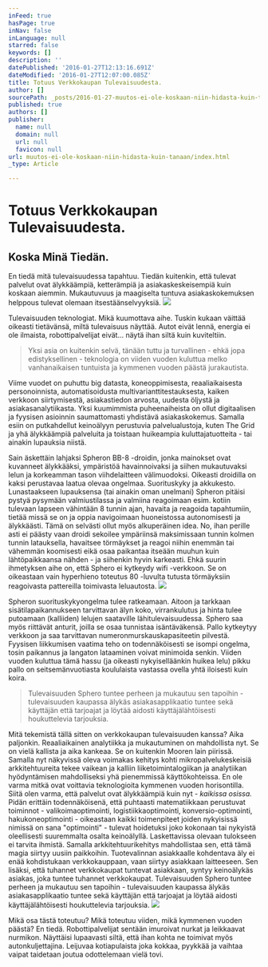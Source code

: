 ```yaml
---
inFeed: true
hasPage: true
inNav: false
inLanguage: null
starred: false
keywords: []
description: ''
datePublished: '2016-01-27T12:13:16.691Z'
dateModified: '2016-01-27T12:07:00.085Z'
title: Totuus Verkkokaupan Tulevaisuudesta.
author: []
sourcePath: _posts/2016-01-27-muutos-ei-ole-koskaan-niin-hidasta-kuin-tanaan.md
published: true
authors: []
publisher:
  name: null
  domain: null
  url: null
  favicon: null
url: muutos-ei-ole-koskaan-niin-hidasta-kuin-tanaan/index.html
_type: Article

---
```

# Totuus Verkkokaupan Tulevaisuudesta.

## Koska Minä Tiedän.

En tiedä mitä tulevaisuudessa tapahtuu. Tiedän kuitenkin, että tulevat palvelut ovat älykkäämpiä, ketterämpiä ja asiakaskeskeisempiä kuin koskaan aiemmin. Mukautuvuus ja maagiselta tuntuva asiakaskokemuksen helppous tulevat olemaan itsestäänselvyyksiä.
![](https://the-grid-user-content.s3-us-west-2.amazonaws.com/2fdd1d21-ff79-43ae-84f6-7ef5eff113d4.jpg)

Tulevaisuuden teknologiat. Mikä kuumottava aihe. Tuskin kukaan väittää oikeasti tietävänsä, miltä tulevaisuus näyttää. Autot eivät lennä, energia ei ole ilmaista, robottipalvelijat eivät... näytä ihan siltä kuin kuviteltiin.

> Yksi asia on kuitenkin selvä, tänään tuttu ja turvallinen - ehkä jopa edistyksellinen - teknologia on viiden vuoden kuluttua melko vanhanaikaisen tuntuista ja kymmenen vuoden päästä jurakautista.

Viime vuodet on puhuttu big datasta, koneoppimisesta, reaaliaikaisesta personoinnista, automatisoidusta multivarianttitestauksesta, kaiken verkkoon siirtymisestä, asiakastiedon arvosta, uudesta öljystä ja asiakasanalytiikasta. Yksi kuumimmista puheenaiheista on ollut digitaalisen ja fyysisen asioinnin saumattomasti yhdistävä asiakaskokemus. Samalla esiin on putkahdellut keinoälyyn perustuvia palvelualustoja, kuten The Grid ja yhä älykkäämpiä palveluita ja toistaan huikeampia kuluttajatuotteita - tai ainakin lupauksia niistä.

Sain äskettäin lahjaksi Spheron BB-8 -droidin, jonka mainokset ovat kuvanneet älykkääksi, ympäristöä havainnoivaksi ja siihen mukautuvaksi lelun ja korkeamman tason viihdelaitteen välimuodoksi. Oikeasti droidilla on kaksi perustavaa laatua olevaa ongelmaa. Suorituskyky ja akkukesto. Lunastaakseen lupauksensa (tai ainakin oman unelmani) Spheron pitäisi pystyä pysymään valmiustilassa ja valmiina reagoimaan esim. kotiin tulevaan lapseen vähintään 8 tunnin ajan, havaita ja reagoida tapahtumiin, tietää missä se on ja oppia navigoimaan huoneistossa autonomisesti ja älykkäästi. Tämä on selvästi ollut myös alkuperäinen idea. No, ihan perille asti ei päästy vaan droidi sekoilee ympäriinsä maksimissaan tunnin kolmen tunnin latauksella, havaitsee törmäykset ja reagoi niihin enemmän tai vähemmän koomisesti eikä osaa paikantaa itseään muuhun kuin lähtöpaikkaansa nähden - ja siihenkin hyvin karkeasti. Ehkä suurin ihmetyksen aihe on, että Sphero ei kytkeydy wifi -verkkoon. Se on oikeastaan vain hyperhieno toteutus 80 -luvulta tutusta törmäyksiin reagoivasta pattereilla toimivasta leluautosta.
![](https://s3-us-west-2.amazonaws.com/the-grid-img/p/28eb2658313ea75aa88b973ac3d7e367b4e0a3d6.png)

Spheron suorituskykyongelma tulee ratkeamaan. Aitoon ja tarkkaan sisätilapaikannukseen tarvittavan älyn koko, virrankulutus ja hinta tulee putoamaan (kalliiden) lelujen saataville lähitulevaisuudessa. Sphero saa myös riittävät anturit, joilla se osaa tunnistaa isäntäväkensä. Pallo kytkeytyy verkkoon ja saa tarvittavan numeronmurskauskapasiteetin pilvestä. Fyysisen liikkumisen vaatima teho on todennäköisesti se isompi ongelma, tosin paikannus ja langaton lataaminen voivat minimoida senkin. Viiden vuoden kuluttua tämä hassu (ja oikeasti nykyiselläänkin huikea lelu) pikku pallo on seitsemänvuotiasta koululaista vastassa ovella yhtä iloisesti kuin koira.

> Tulevaisuuden Sphero tuntee perheen ja mukautuu sen tapoihin - tulevaisuuden kaupassa älykäs asiakasapplikaatio tuntee sekä käyttäjän että tarjoajat ja löytää aidosti käyttäjälähtöisesti houkuttelevia tarjouksia.

Mitä tekemistä tällä sitten on verkkokaupan tulevaisuuden kanssa? Aika paljonkin. Reaaliaikainen analytiikka ja mukautuminen on mahdollista nyt. Se on vielä kallista ja aika kankeaa. Se on kuitenkin Mooren lain piirissä. Samalla nyt näkyvissä oleva voimakas kehitys kohti mikropalvelukeskeisiä arkkitehtuureita tekee vaikean ja kalliin liiketoimintalogiikan ja analytiikan hyödyntämisen mahdolliseksi yhä pienemmissä käyttökohteissa. En ole varma mitkä ovat voittavia teknologioita kymmenen vuoden horisontilla. Siitä olen varma, että palvelut ovat älykkäämpiä kuin nyt - _kaikissa osissa._ Pidän erittäin todennäköisenä, että puhtaasti matematiikkaan perustuvat toiminnot - valikoimaoptimointi, logistiikkaoptimointi, konversio-optimointi, hakukoneoptimointi - oikeastaan kaikki toimenpiteet joiden nykyisissä nimissä on sana "optimointi" - tulevat hoidetuksi joko kokonaan tai nykyistä oleellisesti suuremmalta osalta keinoälyllä. Laskettavissa olevaan tulokseen ei tarvita ihmistä. Samalla arkkitehtuurikehitys mahdollistaa sen, että tämä magia siirtyy uusiin paikkoihin. Tuotevalinnan asiakkaalle kohdentava äly ei enää kohdistukaan verkkokauppaan, vaan siirtyy asiakkaan laitteeseen. Sen lisäksi, että tuhannet verkkokaupat tuntevat asiakkaan, syntyy keinoälykäs asiakas, joka tuntee tuhannet verkkokaupat. Tulevaisuuden Sphero tuntee perheen ja mukautuu sen tapoihin - tulevaisuuden kaupassa älykäs asiakasapplikaatio tuntee sekä käyttäjän että tarjoajat ja löytää aidosti käyttäjälähtöisesti houkuttelevia tarjouksia.
![](https://s3-us-west-2.amazonaws.com/the-grid-img/p/b334d0fcf544f8ddf605e482cea976770b53b060.png)

Mikä osa tästä toteutuu? Mikä toteutuu viiden, mikä kymmenen vuoden päästä? En tiedä. Robottipalvelijat sentään imuroivat nurkat ja leikkaavat nurmikon. Näyttäisi lupaavasti siltä, että ihan kohta ne toimivat myös autonkuljettajina. Leijuvaa kotiapulaista joka kokkaa, pyykkää ja vaihtaa vaipat taidetaan joutua odottelemaan vielä tovi.
